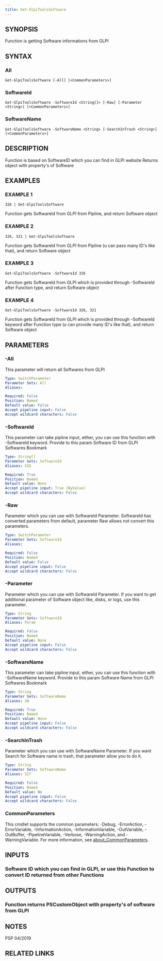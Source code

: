 ```yaml
---
title: Get-GlpiToolsSoftware
---
```


## SYNOPSIS
Function is getting Software informations from GLPI

## SYNTAX

### All
```
Get-GlpiToolsSoftware [-All] [<CommonParameters>]
```

### SoftwareId
```
Get-GlpiToolsSoftware -SoftwareId <String[]> [-Raw] [-Parameter <String>] [<CommonParameters>]
```

### SoftwareName
```
Get-GlpiToolsSoftware -SoftwareName <String> [-SearchInTrash <String>] [<CommonParameters>]
```

## DESCRIPTION
Function is based on SoftwareID which you can find in GLPI website
Returns object with property's of Software

## EXAMPLES

### EXAMPLE 1
```
326 | Get-GlpiToolsSoftware
```

Function gets SoftwareId from GLPI from Pipline, and return Software object

### EXAMPLE 2
```
326, 321 | Get-GlpiToolsSoftware
```

Function gets SoftwareId from GLPI from Pipline (u can pass many ID's like that), and return Software object

### EXAMPLE 3
```
Get-GlpiToolsSoftware -SoftwareId 326
```

Function gets SoftwareId from GLPI which is provided through -SoftwareId after Function type, and return Software object

### EXAMPLE 4
```
Get-GlpiToolsSoftware -SoftwareId 326, 321
```

Function gets SoftwareId from GLPI which is provided through -SoftwareId keyword after Function type (u can provide many ID's like that), and return Software object

## PARAMETERS

### -All
This parameter will return all Softwares from GLPI

```yaml
Type: SwitchParameter
Parameter Sets: All
Aliases:

Required: False
Position: Named
Default value: False
Accept pipeline input: False
Accept wildcard characters: False
```

### -SoftwareId
This parameter can take pipline input, either, you can use this function with -SoftwareId keyword.
Provide to this param Software ID from GLPI Softwares Bookmark

```yaml
Type: String[]
Parameter Sets: SoftwareId
Aliases: SID

Required: True
Position: Named
Default value: None
Accept pipeline input: True (ByValue)
Accept wildcard characters: False
```

### -Raw
Parameter which you can use with SoftwareId Parameter.
SoftwareId has converted parameters from default, parameter Raw allows not convert this parameters.

```yaml
Type: SwitchParameter
Parameter Sets: SoftwareId
Aliases:

Required: False
Position: Named
Default value: False
Accept pipeline input: False
Accept wildcard characters: False
```

### -Parameter
Parameter which you can use with SoftwareId Parameter. 
If you want to get additional parameter of Software object like, disks, or logs, use this parameter.

```yaml
Type: String
Parameter Sets: SoftwareId
Aliases: Param

Required: False
Position: Named
Default value: None
Accept pipeline input: False
Accept wildcard characters: False
```

### -SoftwareName
This parameter can take pipline input, either, you can use this function with -SoftwareName keyword.
Provide to this param Software Name from GLPI Softwares Bookmark

```yaml
Type: String
Parameter Sets: SoftwareName
Aliases: SN

Required: True
Position: Named
Default value: None
Accept pipeline input: False
Accept wildcard characters: False
```

### -SearchInTrash
Parameter which you can use with SoftwareName Parameter.
If you want Search for Software name in trash, that parameter allow you to do it.

```yaml
Type: String
Parameter Sets: SoftwareName
Aliases: SIT

Required: False
Position: Named
Default value: No
Accept pipeline input: False
Accept wildcard characters: False
```

### CommonParameters
This cmdlet supports the common parameters: -Debug, -ErrorAction, -ErrorVariable, -InformationAction, -InformationVariable, -OutVariable, -OutBuffer, -PipelineVariable, -Verbose, -WarningAction, and -WarningVariable. For more information, see [about_CommonParameters](http://go.microsoft.com/fwlink/?LinkID=113216).

## INPUTS

### Software ID which you can find in GLPI, or use this Function to convert ID returned from other Functions
## OUTPUTS

### Function returns PSCustomObject with property's of software from GLPI
## NOTES
PSP 04/2019

## RELATED LINKS
